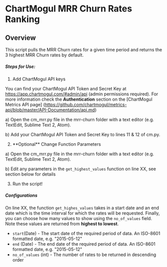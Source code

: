 # ChartMogul MRR Churn Rates Ranking
## Overview
This script pulls the MRR Churn rates for a given time period and returns the 3 highest MRR Churn rates by default.

##### Steps for Use:
  1. Add ChartMogul API keys

  You can find your ChartMogul API Token and Secret Key at https://app.chartmogul.com/#admin/api (admin permissions required). For more information check the **Authentication** section on the [ChartMogul Metrics API page] (https://github.com/chartmogul/metrics-api/blob/master/API-Documentation/api.md)

  a) Open the cm_mrr.py file in the mrr-churn folder with a text editor (e.g. TextEdit, Sublime Text 2, Atom).

  b) Add your ChartMogul API Token and Secret Key to lines 11 & 12 of cm.py.

  2. \*\*Optional\*\* Change Function Parameters
  
  a) Open the cm_mrr.py file in the mrr-churn folder with a text editor (e.g. TextEdit, Sublime Text 2, Atom).

  b) Edit any parameters in the `get_highest_values` function on line XX, see section below for details
  
  3. Run the script!

##### Configurations
On line XX, the function `get_highes_values` takes in a start date and an end date which is the time interval for which the rates will be requested. Finally, you can choose how many values to show using the `no_of_values` field. Note these values are returned from **highest to lowest**.
- `start`(Date) - The start date of the required period of data. An ISO-8601 formatted date, e.g. "2015-05-12"
- `end` (Date) - The end date of the required period of data. An ISO-8601 formatted date, e.g. "2015-05-12"
- `no_of_values` (int) - The number of rates to be returned in descending order

